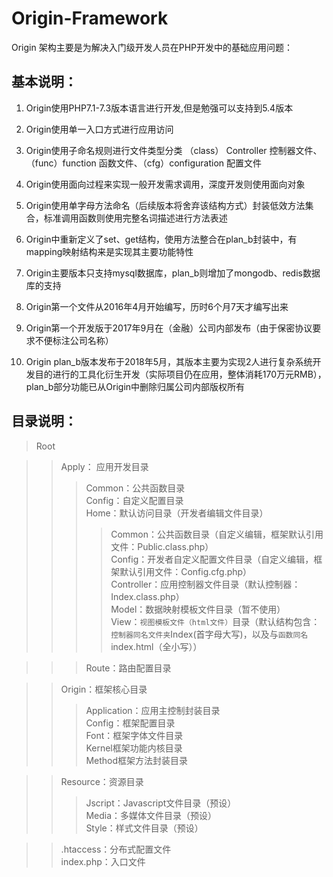 # Origin-Framework
Origin 架构主要是为解决入门级开发人员在PHP开发中的基础应用问题： 
## 基本说明：
1) Origin使用PHP7.1-7.3版本语言进行开发,但是勉强可以支持到5.4版本

2) Origin使用单一入口方式进行应用访问

3) Origin使用子命名规则进行文件类型分类 （class） Controller 控制器文件、（func）function 函数文件、（cfg）configuration 配置文件

4) Origin使用面向过程来实现一般开发需求调用，深度开发则使用面向对象

5) Origin使用单字母方法命名（后续版本将舍弃该结构方式）封装低效方法集合，标准调用函数则使用完整名词描述进行方法表述

6) Origin中重新定义了set、get结构，使用方法整合在plan_b封装中，有mapping映射结构来是实现其主要功能特性

7) Origin主要版本只支持mysql数据库，plan_b则增加了mongodb、redis数据库的支持

8) Origin第一个文件从2016年4月开始编写，历时6个月7天才编写出来

9) Origin第一个开发版于2017年9月在（金融）公司内部发布（由于保密协议要求不便标注公司名称）

10) Origin plan_b版本发布于2018年5月，其版本主要为实现2人进行复杂系统开发目的进行的工具化衍生开发（实际项目仍在应用，整体消耗170万元RMB），plan_b部分功能已从Origin中删除归属公司内部版权所有

## 目录说明：
> Root

>>Apply： 应用开发目录  
>>>Common：公共函数目录  
Config：自定义配置目录  
Home：默认访问目录（开发者编辑文件目录）  
>>>>Common：公共函数目录（自定义编辑，框架默认引用文件：Public.class.php）  
Config：开发者自定义配置文件目录（自定义编辑，框架默认引用文件：Config.cfg.php）  
Controller：应用控制器文件目录（默认控制器：Index.class.php）  
Model：数据映射模板文件目录（暂不使用）  
View：`视图模板文件（html文件）`目录（默认结构包含：`控制器同名文件夹`Index(首字母大写)，以及与`函数同名`index.html（全小写））  

>>>Route：路由配置目录  

>>Origin：框架核心目录  
>>>Application：应用主控制封装目录  
Config：框架配置目录  
Font：框架字体文件目录  
Kernel框架功能内核目录  
Method框架方法封装目录

>>Resource：资源目录  
>>>Jscript：Javascript文件目录（预设）  
Media：多媒体文件目录（预设）  
Style：样式文件目录（预设）  

>>.htaccess：分布式配置文件  
>>index.php：入口文件  
